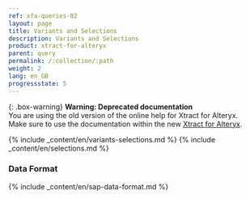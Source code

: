 ```yaml
---
ref: xfa-queries-02
layout: page
title: Variants and Selections
description: Variants and Selections
product: xtract-for-alteryx
parent: query
permalink: /:collection/:path
weight: 2
lang: en_GB
progressstate: 5
---
```


{: .box-warning}
**Warning: Deprecated documentation** <br>
You are using the old version of the online help for Xtract for Alteryx.<br>
Make sure to use the documentation within the new [Xtract for Alteryx](https://helpcenter.theobald-software.com/xtract-for-alteryx/documentation/introduction/).

{% include _content/en/variants-selections.md %} 
{% include _content/en/selections.md %}

### Data Format

{% include _content/en/sap-data-format.md  %}
